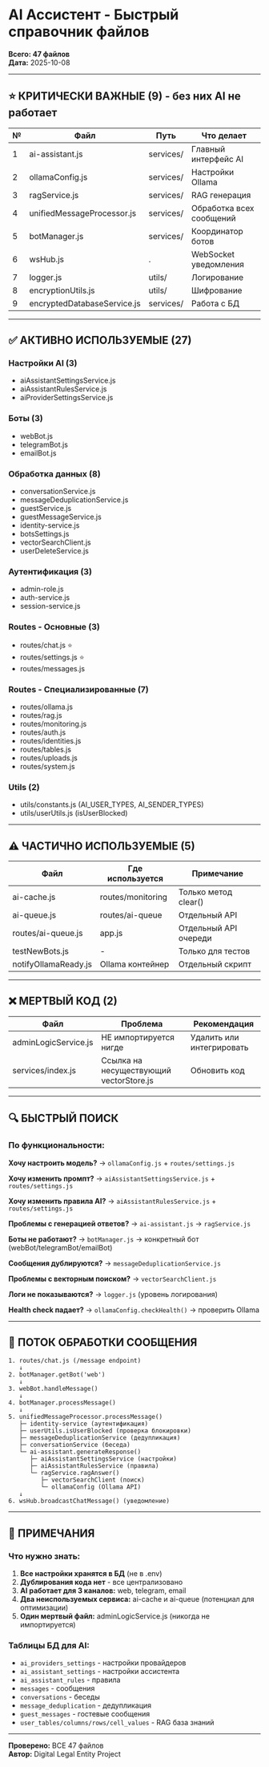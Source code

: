 # AI Ассистент - Быстрый справочник файлов

**Всего: 47 файлов**  
**Дата:** 2025-10-08

---

## ⭐ КРИТИЧЕСКИ ВАЖНЫЕ (9) - без них AI не работает

| № | Файл | Путь | Что делает |
|---|------|------|------------|
| 1 | ai-assistant.js | services/ | Главный интерфейс AI |
| 2 | ollamaConfig.js | services/ | Настройки Ollama |
| 3 | ragService.js | services/ | RAG генерация |
| 4 | unifiedMessageProcessor.js | services/ | Обработка всех сообщений |
| 5 | botManager.js | services/ | Координатор ботов |
| 6 | wsHub.js | . | WebSocket уведомления |
| 7 | logger.js | utils/ | Логирование |
| 8 | encryptionUtils.js | utils/ | Шифрование |
| 9 | encryptedDatabaseService.js | services/ | Работа с БД |

---

## ✅ АКТИВНО ИСПОЛЬЗУЕМЫЕ (27)

### Настройки AI (3)
- aiAssistantSettingsService.js
- aiAssistantRulesService.js
- aiProviderSettingsService.js

### Боты (3)
- webBot.js
- telegramBot.js
- emailBot.js

### Обработка данных (8)
- conversationService.js
- messageDeduplicationService.js
- guestService.js
- guestMessageService.js
- identity-service.js
- botsSettings.js
- vectorSearchClient.js
- userDeleteService.js

### Аутентификация (3)
- admin-role.js
- auth-service.js
- session-service.js

### Routes - Основные (3)
- routes/chat.js ⭐
- routes/settings.js ⭐
- routes/messages.js

### Routes - Специализированные (7)
- routes/ollama.js
- routes/rag.js
- routes/monitoring.js
- routes/auth.js
- routes/identities.js
- routes/tables.js
- routes/uploads.js
- routes/system.js

### Utils (2)
- utils/constants.js (AI_USER_TYPES, AI_SENDER_TYPES)
- utils/userUtils.js (isUserBlocked)

---

## ⚠️ ЧАСТИЧНО ИСПОЛЬЗУЕМЫЕ (5)

| Файл | Где используется | Примечание |
|------|------------------|------------|
| ai-cache.js | routes/monitoring | Только метод clear() |
| ai-queue.js | routes/ai-queue | Отдельный API |
| routes/ai-queue.js | app.js | Отдельный API очереди |
| testNewBots.js | - | Только для тестов |
| notifyOllamaReady.js | Ollama контейнер | Отдельный скрипт |

---

## ❌ МЕРТВЫЙ КОД (2)

| Файл | Проблема | Рекомендация |
|------|----------|--------------|
| adminLogicService.js | НЕ импортируется нигде | Удалить или интегрировать |
| services/index.js | Ссылка на несуществующий vectorStore.js | Обновить код |

---

## 🔍 БЫСТРЫЙ ПОИСК

### По функциональности:

**Хочу настроить модель?**
→ `ollamaConfig.js` + `routes/settings.js`

**Хочу изменить промпт?**
→ `aiAssistantSettingsService.js` + `routes/settings.js`

**Хочу изменить правила AI?**
→ `aiAssistantRulesService.js` + `routes/settings.js`

**Проблемы с генерацией ответов?**
→ `ai-assistant.js` → `ragService.js`

**Боты не работают?**
→ `botManager.js` → конкретный бот (webBot/telegramBot/emailBot)

**Сообщения дублируются?**
→ `messageDeduplicationService.js`

**Проблемы с векторным поиском?**
→ `vectorSearchClient.js`

**Логи не показываются?**
→ `logger.js` (уровень логирования)

**Health check падает?**
→ `ollamaConfig.checkHealth()` → проверить Ollama

---

## 🔄 ПОТОК ОБРАБОТКИ СООБЩЕНИЯ

```
1. routes/chat.js (/message endpoint)
   ↓
2. botManager.getBot('web')
   ↓
3. webBot.handleMessage()
   ↓
4. botManager.processMessage()
   ↓
5. unifiedMessageProcessor.processMessage()
   ├─ identity-service (аутентификация)
   ├─ userUtils.isUserBlocked (проверка блокировки)
   ├─ messageDeduplicationService (дедупликация)
   ├─ conversationService (беседа)
   └─ ai-assistant.generateResponse()
      ├─ aiAssistantSettingsService (настройки)
      ├─ aiAssistantRulesService (правила)
      └─ ragService.ragAnswer()
         ├─ vectorSearchClient (поиск)
         └─ ollamaConfig (Ollama API)
   ↓
6. wsHub.broadcastChatMessage() (уведомление)
```

---

## 📝 ПРИМЕЧАНИЯ

### Что нужно знать:

1. **Все настройки хранятся в БД** (не в .env)
2. **Дублирования кода нет** - все централизовано
3. **AI работает для 3 каналов:** web, telegram, email
4. **Два неиспользуемых сервиса:** ai-cache и ai-queue (потенциал для оптимизации)
5. **Один мертвый файл:** adminLogicService.js (никогда не импортируется)

### Таблицы БД для AI:

- `ai_providers_settings` - настройки провайдеров
- `ai_assistant_settings` - настройки ассистента
- `ai_assistant_rules` - правила
- `messages` - сообщения
- `conversations` - беседы
- `message_deduplication` - дедупликация
- `guest_messages` - гостевые сообщения
- `user_tables/columns/rows/cell_values` - RAG база знаний

---

**Проверено:** ВСЕ 47 файлов  
**Автор:** Digital Legal Entity Project

